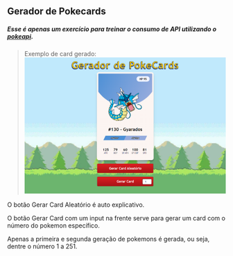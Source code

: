 ## Gerador de Pokecards
##### Esse é apenas um exercício para treinar o consumo de API utilizando o [pokeapi](https://pokeapi.co/).

>Exemplo de card gerado:
>![Exemplo](print.png "Exemplo")

O botão Gerar Card Aleatório é auto explicativo.

O botão Gerar Card com um input na frente serve para gerar um card com o número do pokemon específico.

Apenas a primeira e segunda geração de pokemons é gerada, ou seja, dentre o número 1 a 251.
